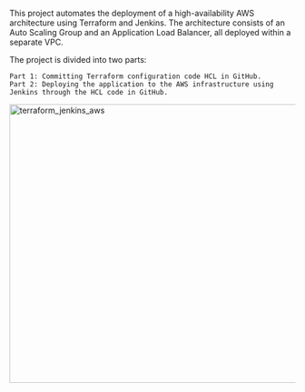 This project automates the deployment of a high-availability AWS architecture using Terraform and Jenkins. The architecture consists of an Auto Scaling Group and an Application Load Balancer, all deployed within a separate VPC.

The project is divided into two parts:

    Part 1: Committing Terraform configuration code HCL in GitHub.
    Part 2: Deploying the application to the AWS infrastructure using Jenkins through the HCL code in GitHub.

<img width="1225" height="490" alt="terraform_jenkins_aws" src="https://github.com/user-attachments/assets/a9e47749-7fde-4284-9c7d-c0b3e8947e04" />
